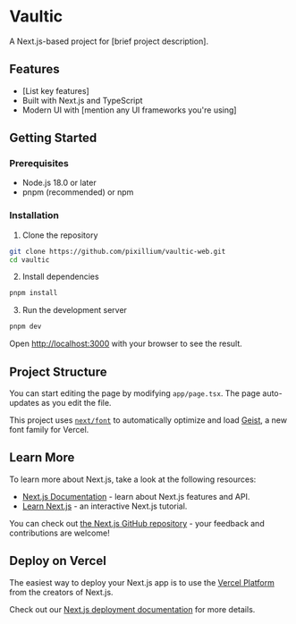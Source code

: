# Vaultic

A Next.js-based project for [brief project description].

## Features

- [List key features]
- Built with Next.js and TypeScript
- Modern UI with [mention any UI frameworks you're using]

## Getting Started

### Prerequisites

- Node.js 18.0 or later
- pnpm (recommended) or npm

### Installation

1. Clone the repository

```bash
git clone https://github.com/pixillium/vaultic-web.git
cd vaultic
```

2. Install dependencies

```bash
pnpm install
```

3. Run the development server

```bash
pnpm dev
```

Open [http://localhost:3000](http://localhost:3000) with your browser to see the result.

## Project Structure

You can start editing the page by modifying `app/page.tsx`. The page auto-updates as you edit the file.

This project uses [`next/font`](https://nextjs.org/docs/app/building-your-application/optimizing/fonts) to automatically optimize and load [Geist](https://vercel.com/font), a new font family for Vercel.

## Learn More

To learn more about Next.js, take a look at the following resources:

- [Next.js Documentation](https://nextjs.org/docs) - learn about Next.js features and API.
- [Learn Next.js](https://nextjs.org/learn) - an interactive Next.js tutorial.

You can check out [the Next.js GitHub repository](https://github.com/vercel/next.js) - your feedback and contributions are welcome!

## Deploy on Vercel

The easiest way to deploy your Next.js app is to use the [Vercel Platform](https://vercel.com/new?utm_medium=default-template&filter=next.js&utm_source=create-next-app&utm_campaign=create-next-app-readme) from the creators of Next.js.

Check out our [Next.js deployment documentation](https://nextjs.org/docs/app/building-your-application/deploying) for more details.

